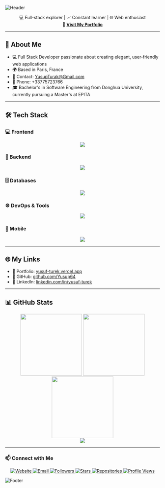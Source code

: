 <!-- 动态波浪标题 -->
![Header](https://capsule-render.vercel.app/api?type=waving&color=gradient&height=200&section=header&text=Hi%20👋，I'm%20Yusuf%20Turek&fontSize=40&fontAlignY=45)

<p align="center">
  💻 Full-stack explorer | 📈 Constant learner | 🌐 Web enthusiast <br/>
  🔗 <a href="https://yusuf-turek.vercel.app/" target="_blank"><strong>Visit My Portfolio</strong></a>
</p>

---

## 🧠 About Me

- 💻 Full Stack Developer passionate about creating elegant, user-friendly web applications
- 🌍 Based in Paris, France
- 📧 Contact: YusupTurak@Gmail.com
- 📱 Phone: +33775723766
- 🎓 Bachelor's in Software Engineering from Donghua University, currently pursuing a Master's at EPITA

---
## 🛠️ Tech Stack

### 💻 Frontend
<p align="center">
  <img src="https://skillicons.dev/icons?i=html,css,js,ts,react,next,vue,nuxt,tailwind" />
</p>

### 🧰 Backend
<p align="center">
  <img src="https://skillicons.dev/icons?i=nodejs,express,nestjs,java,python" />
</p>

### 🗄️ Databases
<p align="center">
  <img src="https://skillicons.dev/icons?i=mysql,mongodb,postgres,redis" />
</p>

### ⚙️ DevOps & Tools
<p align="center">
  <img src="https://skillicons.dev/icons?i=docker,aws,jenkins,githubactions,git,vscode,webpack,jest,postman" />
</p>

### 📱 Mobile
<p align="center">
  <img src="https://skillicons.dev/icons?i=react" />
</p>


---

## 🌐 My Links

- 🔗 Portfolio: [yusuf-turek.vercel.app](https://yusuf-turek.vercel.app/)
- 🐙 GitHub: [github.com/Yusup64](https://github.com/Yusup64)
- 💼 LinkedIn: [linkedin.com/in/yusuf-turek](https://www.linkedin.com/in/yusuf-turek/)

---

## 📊 GitHub Stats

<div align="center">
  <img src="https://github-readme-stats.vercel.app/api?username=Yusup64&show_icons=true&count_private=true&theme=tokyonight" height="200" />
  <img src="https://github-readme-stats.vercel.app/api/top-langs/?username=Yusup64&layout=donut-vertical&theme=tokyonight" height="200"/>
</div>

<div align="center">
  <img src="https://github-readme-streak-stats.herokuapp.com/?user=Yusup64&theme=tokyonight" height="200" />
</div>

<div align="center">
  <img src="https://github-profile-trophy.vercel.app/?username=Yusup64&theme=tokyonight&row=1&margin-w=10&margin-h=10" />
</div>

</div>


---

### 📫 Connect with Me

<p align="center">
  <a href="https://yusuf-turek.vercel.app" target="_blank">
    <img alt="Website" src="https://img.shields.io/badge/Website-https%3A%2F%2Fyusuf--turek.vercel.app-blue?style=flat-square" />
  </a>
  <a href="mailto:YusupTurak@gmail.com">
    <img alt="Email" src="https://img.shields.io/badge/Gmail-YusupTurak%40gmail.com-red?style=flat-square&logo=gmail" />
  </a>
  <a href="https://github.com/Yusup64?tab=followers">
    <img alt="Followers" src="https://img.shields.io/github/followers/Yusup64?label=Followers&style=flat-square" />
  </a>
  <a href="https://github.com/Yusup64?tab=stars">
    <img alt="Stars" src="https://img.shields.io/github/stars/Yusup64?label=Stars&style=flat-square" />
  </a>
  <a href="https://github.com/Yusup64?tab=repositories">
    <img alt="Repositories" src="https://img.shields.io/badge/Public%20Repos-12-blue?style=flat-square" />
  </a>
  <a href="https://github.com/Yusup64?tab=repositories">
  <img alt="Profile Views" src="https://komarev.com/ghpvc/?username=Yusup64&style=flat-square" />
</a>
</p>

![Footer](https://capsule-render.vercel.app/api?type=waving&color=gradient&height=120&section=footer)

